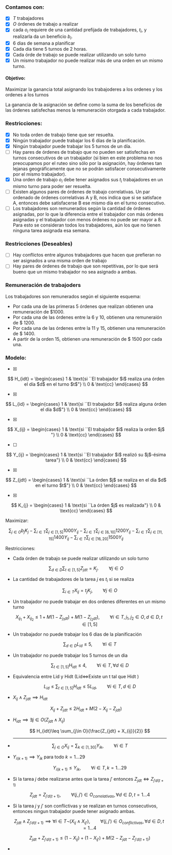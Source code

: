 ### Contamos con:

* [X] $T$ trabajadores
* [X] $O$ órdenes de trabajo a realizar
* [X] cada $o_i$ requiere de una cantidad prefijada de trabajadores, $t_i$, y realizarla da un
  beneficio $b_i$.
* [X] 6 dias de semana a planificar
* [X] Cada día tiene 5 turnos de 2 horas.
* [X] Cada órde de trabajo se puede realizar utilizando un solo turno
* [X] Un mismo trabajador no puede realizar más de una orden en un mismo turno.

#### Objetivo:

Maximizar la ganancia total asignando los trabajoderes a los ordenes y los ordenes a los turnos

La ganancia de la asignación se define como la suma de los beneficios de las órdenes satisfechas menos la remuneración otorgada a cada trabajador.

### Restricciones:

* [X] No toda orden de trabajo tiene que ser resuelta.
* [X] Ningún trabajador puede trabajar los 6 dı́as de la planificación.
* [X] Ningún trabajador puede trabajar los 5 turnos de un dı́a.
* [ ] Hay pares de órdenes de trabajo que no pueden ser satisfechas en turnos consecutivos
  de un trabajador (si bien en este problema no nos preocupamos por el ruteo sino sólo
  por la asignación, hay órdenes tan lejanas geográficamente que no se podrán satisfacer
  consecutivamente por el mismo trabajador).
* [X] Una orden de trabajo $o_i$ debe tener asignados sus $t_i$ trabajadores en un mismo turno
  para poder ser resuelta.
* [ ] Existen algunos pares de órdenes de trabajo correlativas. Un par ordenado de órdenes
  correlativas A y B, nos indica que si se satisface A, entonces debe satisfacerse B ese
  mismo dı́a en el turno consecutivo.
* [ ] Los trabajadores son remunerados según la cantidad de órdenes asignadas, por lo que
  la diferencia entre el trabajador con más órdenes asignadas y el trabajador con menos
  órdenes no puede ser mayor a 8. Para esto se consideran todos los trabajadores, aún los
  que no tienen ninguna tarea asignada esa semana.

### Restricciones (Deseables)

* [ ] Hay conflictos entre algunos trabajadores que hacen que prefieran no ser asignados a una misma orden de trabajo
* [ ] Hay pares de órdenes de trabajo que son repetitivas, por lo que será bueno que un mismo trabajador no sea asignado a ambas.

### Remuneración de trabajoders

Los trabajadores son remunerados según el siguiente esquema:

* Por cada una de las primeras 5 órdenes que realizan obtienen una remuneración de $1000.
* Por cada una de las órdenes entre la 6 y 10, obtienen una remuneraión de $ 1200.
* Por cada una de las órdenes entre la 11 y 15, obtienen una remuneración de $ 1400.
* A partir de la orden 15, obtienen una remuneración de $ 1500 por cada una.

### Modelo:

* [X] 

$$
H_{idt} = \begin{cases}
    1 & \text{si ``El trabajador $i$ realiza una órden el día $d$ en el turno $t$"}  \\ 
    0 & \text{cc}
\end{cases}
$$

* [X] 

$$
L_{id} = \begin{cases}
    1 & \text{si ``El trabajador $i$ realiza alguna órden el día $d$"}  \\ 
    0 & \text{cc}
\end{cases}
$$

* [X] 

$$
X_{ij} = \begin{cases}
    1 & \text{si ``El trabajador $i$ realiza la orden $j$ "}  \\ 
    0 & \text{cc}
\end{cases}
$$

* [ ] 

$$
Y_{ij} = \begin{cases} 
1 & \text{si ``El trabajador $i$ realizó su $j$-ésima tarea"} \\
0 & \text{cc}
\end{cases}
$$

* [X] 

$$
Z_{jdt} = \begin{cases} 
1 & \text{si ``La órden $j$ se realiza en el día $d$ en el turno $t$"} \\
0 & \text{cc}
\end{cases}
$$

* [X] 

$$
K_{j} = \begin{cases} 
1 & \text{si ``La órden $j$ es realizada"} \\
0 & \text{cc}
\end{cases}
$$

Maximizar:

$$
\sum_{j\in O}{b_jK_j} - \sum_{i\in T}\sum_{j\in [1,5]}{1000Y_{ij}} - \sum_{i\in T}\sum_{j\in [6,10]}{1200Y_{ij}} - \sum_{i\in T}\sum_{j\in [11,15]}{1400Y_{ij}} - \sum_{i\in T}\sum_{j\in [16,20]}{1500Y_{ij}}
$$

Restricciones:

* Cada órden de trabajo se puede realizar utilizando un solo turno

$$
\sum_{d\in D}\sum_{t\in [1,5]} {Z_{jdt}} = K_j. \qquad \forall {j \in O}
$$

* La cantidad de trabajadores de  la tarea $j$ es $t_i$ si se realiza

  $$
  \sum_{i\in T}{X_{ij}} = t_jK_j, \qquad \forall j\in O
  $$
* Un trabajador no puede trabajar en dos ordenes diferentes en un mismo turno

  $$
  X_{ij_1}+X_{ij_2} \leq 1 + M(1-Z_{j_1dt}) + M(1-Z_{j_2dt}), \qquad \forall i\in T, j_1,j_2\in O, d\in D, t\in [1,5]
  $$
* Un trabajador no puede trabajar los 6 dias de la planificación

  $$
  \sum_{d\in D}{L_{id}} \leq 5, \qquad \forall i \in T
  $$
* Un trabajador no puede trabajar los 5 turnos de un dia

  $$
  \sum_{t\in [1,5]}{H_{idt}} \leq 4, \qquad \forall i\in T, \forall d \in D
  $$
* Equivalencia entre Lid y Hidt (Lid$\iff$Existe un t tal que  Hidt )

  $$
  L_{id} \leq \sum_{t\in [1,5]}{H_{idt}} \leq 5L_{id}, \qquad  \forall i\in T, d\in D
  $$
* $X_{ij} \land Z_{jdt} \implies H_{idt}$

$$
X_{ij} + Z_{jdt} \leq 2H_{idt} + M (2 - X_{ij} -  Z_{jdt})
$$

* $H_{idt} \implies \exists j\in O (Z_{jdt} \land X_{ij})$

  $$
  H_{idt}\leq \sum_{j\in O}{\frac{Z_{jdt} + X_{ij}}{2}}
  $$
* ---


  $$
  \sum_{j\in O} {X_{ij}} = \sum_{k\in [1,30]}{Y_{ik}}, \qquad \forall i\in T
  $$
* $Y_{i(k+1)} \implies Y_{ik}$ para todo $k = 1\dots 29$

  $$
  Y_{i(k+1)} \leq Y_{ik}, \qquad \forall i \in T, k = 1 \dots 29
  $$
* Si la tarea $j$ debe realizarse antes que la tarea $j'$ entonces $Z_{jdt} \iff Z_{j'd(t+1)}$

  $$
  Z_{jdt} = Z_{j'd(t+1)}, \qquad \forall (j, j')\in O_{correlativas}, \forall d\in D, t = 1\dots 4
  $$
* Si la tarea $j$ y $j'$ son conflictivas y se realizan en turnos consecutivos, entonces ningun trabajador puede tener asignado ambas.

  $$
  Z_{jdt} \land Z_{j'd(t+1)} \implies \forall i \in T ¬(X_{ij} \land X_{ij'}), \qquad \forall (j,j')\in O_{conflictivas}, \forall d\in D, t = 1\dots 4
  $$

  $$
  Z_{jdt} + Z_{j'd(t+1)} \leq (1-X_{ij}) + (1-X_{ij'}) + M(2 - Z_{jdt} - Z_{j'd(t+1)})
  $$
*
